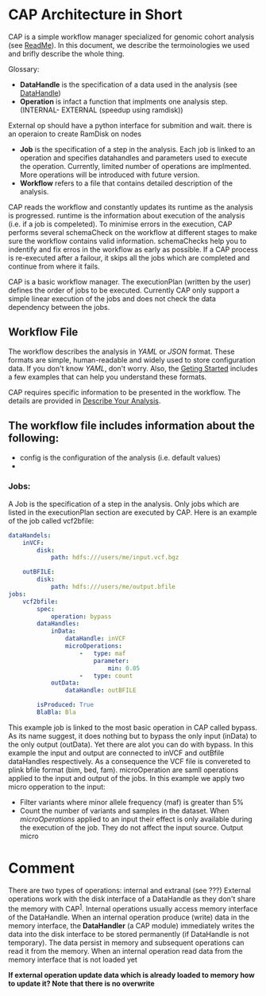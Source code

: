 # CAP Architecture in Short

CAP is a simple workflow manager specialized for genomic cohort analysis (see [ReadMe](../README.md)). In this document, we describe the termoinologies we used and brifly describe the whole thing. 

Glossary:
- **DataHandle** is the specification of a data used in the analysis (see [DataHandle](DataHandle.md))
- **Operation** is infact a function that implments one analysis step. (INTERNAL- EXTERNAL (speedup using ramdisk))

External op should have a python interface for submition and wait.
there is an operaion to create RamDisk on nodes

- **Job** is the specification of a step in the analysis. Each job is linked to an operation and specifies datahandles and parameters used to execute the operation. Currently, limited number of operations are implmented. More operations will be introduced with future version.
- **Workflow** refers to a file that contains detailed description of the analysis.


CAP reads the workflow and constantly updates its runtime as the analysis is progressed.
runtime is the information about execution of the analysis (i.e. if a job is compeleted).
To minimise errors in the execution, CAP performs several schemaCheck on the workflow at different stages to make sure the workflow contains valid information.
schemaChecks help you to indentify and fix erros in the workflow as early as possible.
If a CAP process is re-executed after a failour, it skips all the jobs which are completed and continue from where it fails.

CAP is a basic workflow manager. The executionPlan (written by the user) defines the order of jobs to be executed. Currently CAP only support a simple linear execution of the jobs and does not check the data dependency between the jobs.


## Workflow File
The workflow describes the analysis in *YAML* or *JSON* format. These formats are simple, human-readable and widely used to store configuration data. If you don't know *YAML*, don't worry.  Also, the [Geting Started](GetingStarted.md) includes a few examples that can help you understand these formats.

CAP requires specific information to be presented in the workflow. The details are provided in [Describe Your Analysis](docs/DescribeAnalysis.md).

The workflow file includes information about the following:
- 
- config is the configuration of the analysis (i.e. default values)
- 


### Jobs:
A Job is the specification of a step in the analysis. Only jobs which are listed in the executionPlan section are executed by CAP. Here is an example of the job called vcf2bfile:

```yaml
dataHandels:
    inVCF:
        disk:
            path: hdfs:///users/me/input.vcf.bgz

    outBFILE:
        disk:
            path: hdfs:///users/me/output.bfile
jobs:
    vcf2bfile:
        spec:
            operation: bypass
        dataHandles:
            inData:
                dataHandle: inVCF
                microOperations:
                    -   type: maf
                        parameter:
                            min: 0.05
                    -   type: count
            outData:
                dataHandle: outBFILE

        isProduced: True
        BlaBla: Bla
```

This example job is linked to the most basic operation in CAP called bypass.
As its name suggest, it does nothing but to bypass the only input (inData) to the only output (outData).
Yet there are alot you can do with bypass.
In this example the input and output are connected to inVCF and outBfile dataHandles respectively.
As a consequence the VCF file is convereted to plink bfile format (bim, bed, fam).
microOperation are samll operations applied to the input and output of the jobs.
In this example we apply two micro opperation to the input:
- Filter variants where minor allele frequency (maf) is greater than 5%
- Count the number of variants and samples in the dataset. 
When *microOperations* applied to an input their effect is only available during the execution of the job.
They do not affect the input source.
Output micro 


# Comment
There are two types of operations: internal and extranal (see ???)
External operations work with the disk interface of a DataHandle as they don't share the memory with CAP<sup id="ret_shared_mem">[1](#fn_shared_mem)</sup>.
Internal operations usually access memory interface of the DataHandle.
When an internal operation produce (write) data in the memory interface, the **DataHandler** (a CAP module) immediately writes the data into the disk interface to be stored permanently (if DataHandle is not temporary).
The data persist in memory and subsequent operations can read it from the memory.
When an internal operation read data from the memory interface that is not loaded yet

**If external operation update data which is already loaded to memory how to update it? Note that there is no overwrite**
